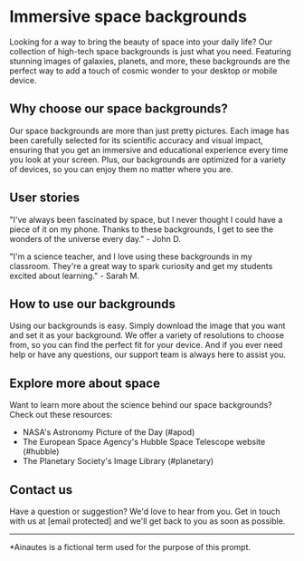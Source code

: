 <!--font:Poppins-->

# Immersive space backgrounds

Looking for a way to bring the beauty of space into your daily life? Our collection of high-tech space backgrounds is just what you need. Featuring stunning images of galaxies, planets, and more, these backgrounds are the perfect way to add a touch of cosmic wonder to your desktop or mobile device.

## Why choose our space backgrounds?

Our space backgrounds are more than just pretty pictures. Each image has been carefully selected for its scientific accuracy and visual impact, ensuring that you get an immersive and educational experience every time you look at your screen. Plus, our backgrounds are optimized for a variety of devices, so you can enjoy them no matter where you are.

## User stories

"I've always been fascinated by space, but I never thought I could have a piece of it on my phone. Thanks to these backgrounds, I get to see the wonders of the universe every day." - John D.

"I'm a science teacher, and I love using these backgrounds in my classroom. They're a great way to spark curiosity and get my students excited about learning." - Sarah M.

## How to use our backgrounds

Using our backgrounds is easy. Simply download the image that you want and set it as your background. We offer a variety of resolutions to choose from, so you can find the perfect fit for your device. And if you ever need help or have any questions, our support team is always here to assist you.

## Explore more about space

Want to learn more about the science behind our space backgrounds? Check out these resources:

- NASA's Astronomy Picture of the Day (#apod)
- The European Space Agency's Hubble Space Telescope website (#hubble)
- The Planetary Society's Image Library (#planetary)

## Contact us

Have a question or suggestion? We'd love to hear from you. Get in touch with us at [email protected] and we'll get back to you as soon as possible.

---
*Ainautes is a fictional term used for the purpose of this prompt.

<!--

Write me content for website with wallpaper which alt text is:

"A group of Ainautes observing the rings of Saturn from a high-tech space station, surrounded by stars and galaxies."

The name/title of the page should not be 1:1 copy of the alt text but rather a real content of the website which is using this wallpaper.

- Use markdown format 
- Start with heading
- Heading should be short and concise
- The content should look like a real website 
- The website should not be about the wallpaper, wallpaper is just a related background
- Heading should be contain work "wallpaper" or "background"
- Include real sections like references, contact, user stories, etc. use things relevant to the page purpose.
- Feel free to use structure like headings, bullets, numbering, blockquotes, paragraphs, horizontal lines, etc.
- You can use formatting like bold or _italic_
- You can include UTF-8 emojis
- Links should be only #hash anchors (and you can refer to the document itself)
- Do not include images


---


# Explore the wonders of space with our high-tech wallpapers

Looking for a way to bring the beauty of space into your daily life? Our collection of high-tech space wallpapers is just what you need. Featuring stunning images of galaxies, planets, and more, these wallpapers are the perfect way to add a touch of cosmic wonder to your desktop or mobile device.

## Why choose our space wallpapers?

Our space wallpapers are more than just pretty pictures. Each image has been carefully selected for its scientific accuracy and visual impact, ensuring that you get an immersive and educational experience every time you look at your screen. Plus, our wallpapers are optimized for a variety of devices, so you can enjoy them no matter where you are.

## User stories

"I've always been fascinated by space, but I never thought I could have a piece of it on my phone. Thanks to these wallpapers, I get to see the wonders of the universe every day." - John D.

"I'm a science teacher, and I love using these wallpapers in my classroom. They're a great way to spark curiosity and get my students excited about learning." - Sarah M.

## How to use our wallpapers

Using our wallpapers is easy. Simply download the image that you want and set it as your wallpaper. We offer a variety of resolutions to choose from, so you can find the perfect fit for your device. And if you ever need help or have any questions, our support team is always here to assist you.

## References

Want to learn more about the science behind our space wallpapers? Check out these resources:

- NASA's Astronomy Picture of the Day (#apod)
- The European Space Agency's Hubble Space Telescope website (#hubble)
- The Planetary Society's Image Library (#planetary)

## Contact us

Have a question or suggestion? We'd love to hear from you. Get in touch with us at [email protected] and we'll get back to you as soon as possible.

---
*Ainautes is a fictional term used for the purpose of this prompt.


---


Heading should not include word "wallpaper". The website should not be about the wallpaper itself, wallpaper is just a related background, rewrite whole content.


---


# Discover the wonders of space with our immersive backgrounds

Looking for a way to bring the beauty of space into your daily life? Our collection of high-tech space backgrounds is just what you need. Featuring stunning images of galaxies, planets, and more, these backgrounds are the perfect way to add a touch of cosmic wonder to your desktop or mobile device.

## Why choose our space backgrounds?

Our space backgrounds are more than just pretty pictures. Each image has been carefully selected for its scientific accuracy and visual impact, ensuring that you get an immersive and educational experience every time you look at your screen. Plus, our backgrounds are optimized for a variety of devices, so you can enjoy them no matter where you are.

## User stories

"I've always been fascinated by space, but I never thought I could have a piece of it on my phone. Thanks to these backgrounds, I get to see the wonders of the universe every day." - John D.

"I'm a science teacher, and I love using these backgrounds in my classroom. They're a great way to spark curiosity and get my students excited about learning." - Sarah M.

## How to use our backgrounds

Using our backgrounds is easy. Simply download the image that you want and set it as your background. We offer a variety of resolutions to choose from, so you can find the perfect fit for your device. And if you ever need help or have any questions, our support team is always here to assist you.

## Explore more about space

Want to learn more about the science behind our space backgrounds? Check out these resources:

- NASA's Astronomy Picture of the Day (#apod)
- The European Space Agency's Hubble Space Telescope website (#hubble)
- The Planetary Society's Image Library (#planetary)

## Contact us

Have a question or suggestion? We'd love to hear from you. Get in touch with us at [email protected] and we'll get back to you as soon as possible.

---
*Ainautes is a fictional term used for the purpose of this prompt.


---


Write me a Google font which is best fitting for the website.

Pick from the list:
- Roboto
- Barlow Condensed
- Raleway
- Cinzel Decorative
- Lato
- Futura
- IBM Plex Sans
- Lobster
- Montserrat
- Great Vibes
- Dancing Script
- Exo 2
- Playfair Display
- Inter
- Poppins
- Cormorant Garamond
- Creepster
- Open Sans
- Orbitron
- Cabin
- Cinzel
- Alegreya


Write just the font name nothing else.


---


Poppins

-->
